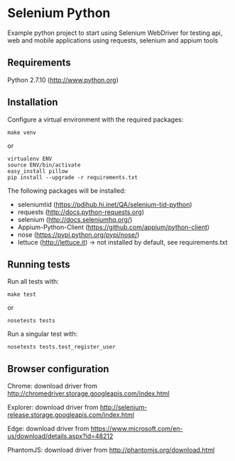 Selenium Python
===============

Example python project to start using Selenium WebDriver for testing api, web and mobile applications 
using requests, selenium and appium tools

Requirements
------------

Python 2.7.10 (http://www.python.org)

Installation
------------

Configure a virtual environment with the required packages:

```
make venv
```

or 

```
virtualenv ENV
source ENV/bin/activate
easy_install pillow
pip install --upgrade -r requirements.txt
```

The following packages will be installed:
  * seleniumtid (https://pdihub.hi.inet/QA/selenium-tid-python)
  * requests (http://docs.python-requests.org)
  * selenium (http://docs.seleniumhq.org/)
  * Appium-Python-Client (https://github.com/appium/python-client)
  * nose (https://pypi.python.org/pypi/nose/)
  * lettuce (http://lettuce.it) -> not installed by default, see requirements.txt

Running tests
-------------

Run all tests with:

```
make test
```

or

```
nosetests tests
```

Run a singular test with:

```
nosetests tests.test_register_user
```

Browser configuration
---------------------

Chrome: download driver from http://chromedriver.storage.googleapis.com/index.html

Explorer: download driver from http://selenium-release.storage.googleapis.com/index.html 

Edge: download driver from https://www.microsoft.com/en-us/download/details.aspx?id=48212

PhantomJS: download driver from http://phantomjs.org/download.html
